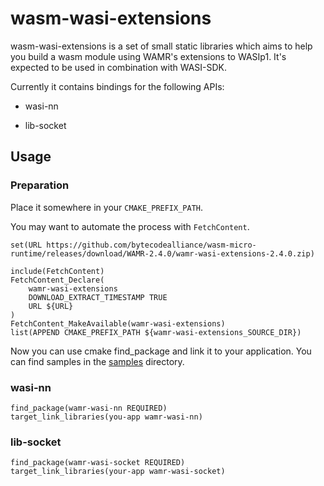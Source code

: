 # wasm-wasi-extensions

wasm-wasi-extensions is a set of small static libraries
which aims to help you build a wasm module using
WAMR's extensions to WASIp1.
It's expected to be used in combination with WASI-SDK.

Currently it contains bindings for the following APIs:

* wasi-nn

* lib-socket

## Usage

### Preparation

Place it somewhere in your `CMAKE_PREFIX_PATH`.

You may want to automate the process with `FetchContent`.
```
set(URL https://github.com/bytecodealliance/wasm-micro-runtime/releases/download/WAMR-2.4.0/wamr-wasi-extensions-2.4.0.zip)

include(FetchContent)
FetchContent_Declare(
    wamr-wasi-extensions
    DOWNLOAD_EXTRACT_TIMESTAMP TRUE
    URL ${URL}
)
FetchContent_MakeAvailable(wamr-wasi-extensions)
list(APPEND CMAKE_PREFIX_PATH ${wamr-wasi-extensions_SOURCE_DIR})
```

Now you can use cmake find_package and link it to your application.
You can find samples in the [samples](samples) directory.

### wasi-nn

```
find_package(wamr-wasi-nn REQUIRED)
target_link_libraries(you-app wamr-wasi-nn)
```

### lib-socket

```
find_package(wamr-wasi-socket REQUIRED)
target_link_libraries(your-app wamr-wasi-socket)
```
